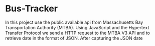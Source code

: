 # Bus-Tracker

In this project use the public available api from Massachusetts Bay Transportation Authority (MTBA).  Using JavaScript and the Hypertext Transfer Protocol we send a HTTP request to the MTBA V3 API and to retrieve date in the format of JSON. After capturing the JSON date 
